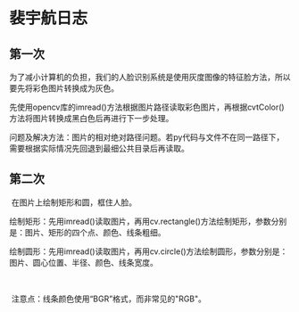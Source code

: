 # 裴宇航日志

## 第一次

​		为了减小计算机的负担，我们的人脸识别系统是使用灰度图像的特征脸方法，所以要先将彩色图片转换成为灰色。

​		先使用opencv库的imread()方法根据图片路径读取彩色图片，再根据cvtColor()方法将图片转换成黑白色后再进行下一步处理。

​		问题及解决方法：图片的相对绝对路径问题。若py代码与文件不在同一路径下，需要根据实际情况先回退到最细公共目录后再读取。



## 第二次

​		在图片上绘制矩形和圆，框住人脸。

​		绘制矩形：先用imread()读取图片，再用cv.rectangle()方法绘制矩形，参数分别是：图片、矩形的四个点、颜色、线条粗细。

​		绘制圆形：先用imread()读取图片，再用cv.circle()方法绘制圆形，参数分别是：图片、圆心位置、半径、颜色、线条宽度。

​		

​		注意点：线条颜色使用“BGR”格式，而非常见的"RGB"。

​		

